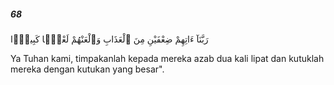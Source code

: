 ##### 68

<span class="ayah">رَبَّنَآ ءَاتِهِمْ ضِعْفَيْنِ مِنَ ٱلْعَذَابِ وَٱلْعَنْهُمْ لَعْنًۭا كَبِيرًۭا</span>

<span class="ayah_translation">Ya Tuhan kami, timpakanlah kepada mereka azab dua kali lipat dan kutuklah mereka dengan kutukan yang besar".</span>

